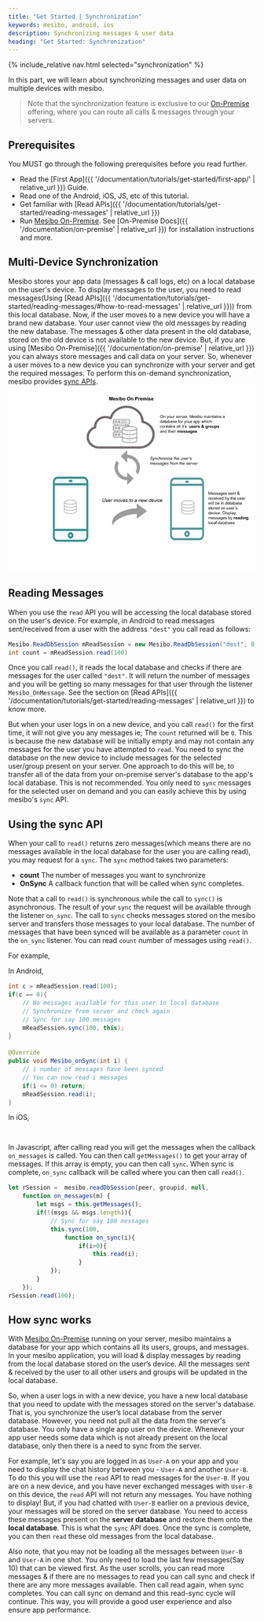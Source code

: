 ```yaml
---
title: "Get Started | Synchronization" 
keywords: mesibo, android, ios
description: Synchronizing messages & user data 
heading: "Get Started: Synchronization" 
---
```

{% include_relative nav.html selected="synchronization" %}

In this part, we will learn about synchronizing messages and user data on multiple devices with mesibo. 
> Note that the synchronization feature is exclusive to our [On-Premise]({{/on-premise}}) offering, where you can route all calls & messages through your servers. 

## Prerequisites
You MUST go through the following prerequisites before you read further.

- Read the [First App]({{ '/documentation/tutorials/get-started/first-app/' | relative_url }}) Guide.
- Read one of the Android, iOS, JS, etc of this tutorial.
- Get familiar with [Read APIs]({{ '/documentation/tutorials/get-started/reading-messages' | relative_url }})
- Run [Mesibo On-Premise](https://mesibo.com/on-premise). See [On-Premise Docs]({{ '/documentation/on-premise' | relative_url }}) for installation instructions and more.

## Multi-Device Synchronization 
Mesibo stores your app data (messages & call logs, etc) on a local database on the user's device. To display messages to the user, you need to read messages(Using [Read APIs]({{ '/documentation/tutorials/get-started/reading-messages/#how-to-read-messages' | relative_url }})) from this local database. Now, if the user moves to a new device you will have a brand new database. Your user cannot view the old messages by reading the new database. The messages & other data present in the old database, stored on the old device is not available to the new device. But, if you are using [Mesibo On-Premise]({{ '/documentation/on-premise' | relative_url }}) you can always store messages and call data on your server. So, whenever a user moves to a new device you can synchronize with your server and get the required messages. To perform this on-demand synchronization, mesibo provides [sync APIs](#using-the-sync-api). 
![Device Sync](images/device-sync.png)

## Reading Messages 
When you use the `read` API you will be accessing the local database stored on the user's device. For example, in Android to read messages sent/received from a user with the address `"dest"` you call read as follows:
```java
Mesibo.ReadDbSession mReadSession = new Mesibo.ReadDbSession("dest", 0, null, this);
int count = mReadSession.read(100)
```
Once you call `read()`, it reads the local database and checks if there are messages for the user called `"dest"`. It will return the number of messages and you will be getting so many messages for that user through the listener `Mesibo_OnMessage`. See the section on [Read APIs]({{ '/documentation/tutorials/get-started/reading-messages' | relative_url }}) to know more.  

But when your user logs in on a new device, and you call `read()` for the first time, it will not give you any messages ie; The `count` returned will be `0`. This is because the new database will be initially empty and may not contain any messages for the user you have attempted to `read`. You need to sync the database on the new device to include messages for the selected user/group present on your server. One approach to do this will be, to transfer all of the data from your on-premise server's database to the app's local database. This is not recommended. You only need to `sync` messages for the selected user on demand and you can easily achieve this by using mesibo's `sync` API.

## Using the sync API
When your call to `read()` returns zero messages(which means there are no messages available in the local database for the user you are calling read), you may request for a `sync`. The `sync` method takes two parameters:
- **count** The number of messages you want to synchronize
- **OnSync** A callback function that will be called when sync completes. 

Note that a call to `read()` is synchronous while the call to `sync()` is asynchronous. The result of your `sync`
the request will be available through the listener `on_sync`. The call to `sync` checks messages stored on the mesibo server and transfers those messages to your local database. The number of messages that have been synced will be available as a parameter `count` in the `on_sync` listener. You can read `count` number of messages using `read()`.

For example, 

In Android, 
```java
int c = mReadSession.read(100);
if(c == 0){
	// No messages available for this user in local database
	// Synchronize from server and check again
	// Sync for say 100 messages
	mReadSession.sync(100, this);
}

@Override
public void Mesibo_onSync(int i) {
	// i number of messages have been synced
	// You can now read i messages
	if(i <= 0) return;
	mReadSession.read(i);
}
```
In iOS,
```ios


```

In Javascript, after calling read you will get the messages when the callback `on_messages` is called. You can then call `getMessages()` to get your array of messages. If this array is empty, you can then call `sync`. When sync is complete, `on_sync` callback will be called where you can then call `read()`.  
```javascript
let rSession =  mesibo.readDbSession(peer, groupid, null,
	function on_messages(m) {
		let msgs = this.getMessages();
		if(!(msgs && msgs.length)){
			// Sync for say 100 messages
			this.sync(100,
				function on_sync(i){
					if(i>0){
						this.read(i);
					}
			});
		}
	});
rSession.read(100);
```

## How sync works
With [Mesibo On-Premise](https://mesibo.com/on-premise) running on your server, mesibo maintains a database for your app which contains all its users, groups, and messages. In your mesibo application,  you will load & display messages by reading from the local database stored on the user’s device. All the messages sent & received by the user to all other users and groups will be updated in the local database. 

So, when a user logs in with a new device, you have a new local database that you need to update with the messages stored on the server's database. That is, you synchronize the user’s local database from the server database. However, you need not pull all the data from the server's database. You only have a single app user on the device. Whenever your app user needs some data which is not already present on the local database, only then there is a need to sync from the server. 

For example, let's say you are logged in as `User-A` on your app and you need to display the chat history between you - `User-A` and another `User-B`. To do this you will use the `read` API to read messages for the `User-B`. If you are on a new device, and you have never exchanged messages with `User-B` on this device, the `read` API will not return any messages. You have nothing to display! But, if you had chatted with `User-B` earlier on a previous device, your messages will be stored on the server database. You need to access these messages present on the **server database** and restore them onto the **local database**. This is what the `sync` API does. Once the sync is complete, you can then `read` these old messages from the local database. 

Also note, that you may not be loading all the messages between `User-B` and `User-A` in one shot. You only need to load the last few messages(Say 10) that can be viewed first. As the user scrolls, you can read more messages & if there are no messages to read you can call sync and check if there are any more messages available. Then call read again, when sync completes. You can call sync on demand and this read-sync cycle will continue. This way, you will provide a good user experience and also ensure app performance.
 
